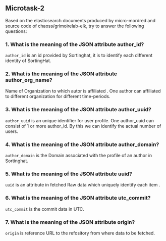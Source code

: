 ## Microtask-2

Based on the elasticsearch documents produced by micro-mordred and source code of chaoss/grimoirelab-elk, try to answer the following questions:

### 1. What is the meaning of the JSON attribute author_id?
`author_id` is an id provided by Sortinghat, it is to identify each different identity of SortingHat.

### 2. What is the meaning of the JSON attribute author_org_name?
Name of Organization to which autor is affiliated . One author can affiliated to different organization for different time-periods.

### 3. What is the meaning of the JSON attribute author_uuid?
`author_uuid` is an unique identifier for user profile. One author_uuid can consist of 1 or more author_id. By this we can identify the actual number of users.

### 4. What is the meaning of the JSON attribute author_domain?
`author_domain` is the Domain associated with the profile of an author in Sortinghat.

### 5. What is the meaning of the JSON attribute uuid?
`uuid` is an attribute in fetched Raw data which uniquely identify each item .

### 6. What is the meaning of the JSON attribute utc_commit?
`utc_commit` is the commit data in UTC.

### 7. What is the meaning of the JSON attribute origin?
`origin` is reference URL to the refository from where data to be fetched.
